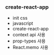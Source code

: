 ### create-react-app

-   init css
-   javascript
-   create-react-app
-   context api 사용
-   prop-types 사용
-   React.memo 사용
